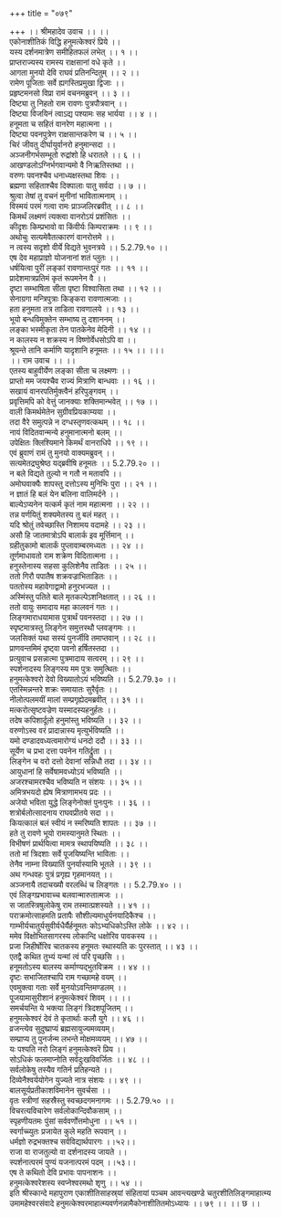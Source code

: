 +++
title = "०७९"

+++
।। श्रीमहादेव उवाच ।। ।।  
एकोनाशीतिकं विद्धि हनुमत्केश्वरं प्रिये ।।  
यस्य दर्शनमात्रेण समीहितफलं लभेत् ।। १ ।।  
प्राप्तराज्यस्य रामस्य राक्षसानां वधे कृते ।।  
आगता मुनयो देवि राघवं प्रतिनन्दितुम् ।। २ ।।  
रामेण पूजिताः सर्वे ह्यगस्तिप्रमुखा द्विजाः ।।  
प्रहृष्टमनसो विप्रा रामं वचनमब्रुवन् ।। ३ ।।  
दिष्ट्या तु निहतो राम रावणः पुत्रपौत्रवान् ।।  
दिष्ट्या विजयिनं त्वाऽद्य पश्यामः सह भार्यया ।। ४ ।।  
हनूमता च सहितं वानरेण महात्मना ।।  
दिष्ट्या पवनपुत्रेण राक्षसान्तकरेण च ।। ५ ।।  
चिरं जीवतु दीर्घायुर्वानरो हनुमान्सदा ।।  
अञ्जनीगर्भसम्भूतो रुद्रांशो हि धरातले ।। ६ ।।  
आखण्डलोऽग्निर्भगवान्यमो वै निऋतिस्तथा ।।  
वरुणः पवनश्चैव धनाध्यक्षस्तथा शिवः ।।  
ब्रह्मणा सहिताश्चैव दिक्पालाः पातु सर्वदा ।। ७ ।।  
श्रुत्वा तेषां तु वचनं मुनीनां भावितात्मनाम् ।।  
विस्मयं परमं गत्वा रामः प्राञ्जलिरब्रवीत् ।। ८ ।।  
किमर्थं लक्ष्मणं त्यक्त्वा वानरोऽयं प्रशंसितः ।।  
कीदृशः किम्प्रभावो वा किंवीर्यः किम्पराक्रमः ।। ९ ।।  
अथोचुः सत्यमेवैतत्कारणं वानरोत्तमे ।।  
न त्वस्य सदृशो वीर्ये विद्यते भुवनत्रये ।। 5.2.79.१० ।।  
एष देव महाप्राज्ञो योजनानां शतं प्लुतः ।।  
धर्षयित्वा पुरीं लङ्कां रावणान्तःपुरं गतः ।। ११ ।।  
प्रादेशमात्रप्रतिमं कृतं रूपमनेन वै ।।  
दृष्टा सम्भाषिता सीता पृष्टा विश्वासिता तथा ।। १२ ।।  
सेनाग्रगा मन्त्रिपुत्राः किङ्करा रावणात्मजाः ।।  
हता हनुमता तत्र ताडिता रावणालये ।। १३ ।।  
भूयो बन्धविमुक्तेन सम्भाष्य तु दशाननम् ।।  
लङ्का भस्मीकृता तेन पातकेनेव मेदिनी ।। १४ ।।  
न कालस्य न शक्रस्य न विष्णोर्वेधसोऽपि वा ।।  
श्रूयन्ते तानि कर्माणि यादृशानि हनूमतः ।। १५ ।। ।।।  
।। राम उवाच ।। ।।  
एतस्य बाहुवीर्येण लङ्का सीता च लक्ष्मणः ।।  
प्राप्तो मम जयश्चैव राज्यं मित्राणि बान्धवाः ।। १६ ।।  
सखायं वानरपतिर्मुक्त्वैनं हरिपुङ्गवम् ।।  
प्रवृत्तिमपि को वेत्तुं जानक्याः शक्तिमान्भवेत् ।। १७ ।।  
वाली किमर्थमेतेन सुग्रीवप्रियकाम्यया ।।  
तदा वैरे समुत्पन्ने न दग्धस्तृणवत्कथम् ।। १८ ।।  
नायं विदितवान्मन्ये हनुमानात्मनो बलम् ।।  
उपेक्षितः क्लिश्यिमाने किमर्थं वानराधिपे ।। १९ ।।  
एवं ब्रुवाणं रामं तु मुनयो वाक्यमब्रुवन् ।।  
सत्यमेतद्रघुश्रेष्ठ यद्ब्रवीषि हनूमतः ।। 5.2.79.२० ।।  
न बले विद्यते तुल्यो न गतौ न मतावपि ।।  
अमोघवाक्यैः शापस्तु दत्तोऽस्य मुनिभिः पुरा ।। २१ ।।  
न ज्ञातं हि बलं येन बलिना वालिमर्दने ।।  
बाल्येऽप्यनेन यत्कर्म कृतं नाम महात्मना ।। २२ ।।  
तन्न वर्णयितुं शक्यमेतस्य तु बलं महत् ।।  
यदि श्रोतुं तवेच्छास्ति निशामय वदामहे ।। २३ ।।  
असौ हि जातमात्रोऽपि बालार्क इव मूर्त्तिमान् ।।  
ग्रहीतुकामो बालार्कं पुप्लावाम्बरमध्यतः ।। २४ ।।  
तूर्णमाधावतो राम शक्रेण विदितात्मना ।।  
हनुस्तेनास्य सहसा कुलिशेनैव ताडितः ।। २५ ।।  
ततो गिरौ पपातैष शक्रवज्राभिताडितः ।।  
पततोस्य महावेगाद्वामो हनुरभज्यत ।।  
अस्मिंस्तु पतिते बाले मृतकल्पेऽशनिक्षतात् ।। २६ ।।  
ततो वायुः समादाय महा कालवनं गतः ।।  
लिङ्गमाराधयामास पुत्रार्थं पवनस्तदा ।। २७ ।।  
स्पृष्टमात्रस्तु लिङ्गेन समुत्तस्थौ प्लवङ्गमः ।।  
जलसिक्तं यथा सस्यं पुनर्जीवि तमाप्तवान् ।। २८ ।।  
प्राणवन्तमिमं दृष्ट्वा पवनो हर्षितस्तदा ।।  
प्रत्युवाच प्रसन्नात्मा पुत्रमादाय सत्वरम् ।। २९ ।।  
स्पर्शनादस्य लिङ्गस्य मम पुत्रः समुत्थितः ।।  
हनुमत्केश्वरो देवो विख्यातोऽयं भविष्यति ।। 5.2.79.३० ।।  
एतस्मिन्नन्तरे शक्रः समायातः सुरैर्वृतः ।।  
नीलोत्पलमयीं मालां सम्प्रगृह्येदमब्रवीत् ।। ३१ ।।  
मत्करोत्सृष्टवज्रेण यस्मादस्यहनुर्हतः ।।  
तदेष कपिशार्दूलो हनुमांस्तु भविष्यति ।। ३२ ।।  
वरुणोऽस्व वरं प्रादान्नास्य मृत्युर्भविष्यति ।।  
यमो दण्डादवध्यत्वमारोग्यं धनदो ददौ ।। ३३ ।।  
सूर्येण च प्रभा दत्ता पवनेन गतिर्द्रुता ।।  
लिङ्गेन च वरो दत्तो देवानां सन्निधौ तदा ।। ३४ ।।  
आयुधानां हि सर्वेषामवध्योऽयं भविष्यति ।।  
अजरश्चामरश्चैव भविष्यति न संशयः ।। ३५ ।।  
अमित्रभयदो ह्येष मित्राणामभय प्रदः ।।  
अजेयो भविता युद्धे लिङ्गेनोक्तं पुनःपुनः ।। ३६ ।।  
शत्रोर्बलोत्सादनाय राघवप्रीतये सदा ।।  
कियत्कालं बलं स्वीयं न स्मरिष्यति शापतः ।। ३७ ।।  
हते तु रावणे भूयो रामस्यानुमते स्थितः ।।  
विभीषणं प्रार्थयित्वा मामत्र स्थापयिष्यति ।। ३८ ।।  
ततो मां त्रिदशाः सर्वे पूजयिष्यन्ति भाविताः ।।  
तेनैव नाम्ना विख्यातिं पुनर्यास्यामि भूतले ।। ३९ ।।  
अथ गन्धवहः पुत्रं प्रगृह्य गृहमानयत् ।।  
अञ्जनायै तदाचख्यौ वरलब्धिं च लिङ्गतः ।। 5.2.79.४० ।।  
एवं लिङ्गप्रभावाच्च बलवान्मारुतात्मजः ।।  
स जातस्त्रिषुलोकेषु राम तस्मात्प्रशस्यते ।। ४१ ।।  
पराक्रमोत्साहमति प्रतापैः सौशील्यमाधुर्यनयादिकैश्च ।।  
गाम्भीर्यचातुर्यसुवीर्यधैर्यैर्हनूमतः कोऽभ्यधिकोऽस्ति लोके ।। ४२ ।।  
ममेव विक्षोभितसागरस्य लोकान्दि धक्षोरिव पावकस्य ।।  
प्रजा जिहीर्षोरिव चातकस्य हनूमतः स्थास्यति कः पुरस्तात् ।। ४३ ।।  
एतद्वै कथित तुभ्यं यन्मां त्वं परि पृच्छसि ।।  
हनूमतोऽस्य बालस्य कर्माण्यद्भुतविक्रम ।। ४४ ।।  
दृष्टः सभाजितश्चापि राम गच्छामहे वयम् ।।  
एवमुक्त्वा गताः सर्वे मुनयोऽवन्तिमण्डलम् ।।  
पूजयामासुरीशानं हनुमत्केश्वरं शिवम् ।। ।।  
समर्चयन्ति ये भक्त्या लिङ्गं त्रिदशपूजितम् ।।  
हनुमत्केश्वरं देवं ते कृतार्थाः कलौ युगे ।। ४६ ।।  
व्रजन्त्येव सुदुष्प्राप्यं ब्रह्मसायुज्यमव्ययम्।  
सम्प्राप्य तु पुनर्जन्म लभन्ते मोक्षमव्ययम् ।। ४७ ।।  
यः पश्यति नरो लिङ्गं हनुमत्केश्वरॆ प्रिय ।।  
सोऽधिकं फलमाप्नोति सर्वदुःखविवर्जितः ।। ४८ ।।  
सर्वलोकेषु तस्यैव गतिर्न प्रतिहन्यते ।।  
दिव्येनैश्वर्ययोगेन युज्यते नात्र संशयः ।। ४९ ।।  
बालसूर्यप्रतीकाशविमानेन सुवर्चसा ।।  
वृतः स्त्रीणां सहस्रैस्तु स्वच्छदगमनागमः ।। 5.2.79.५० ।।  
विचरत्यविचारेण सर्वलोकान्दिवौकसाम् ।।  
स्पृहणीयतमः पुंसां सर्ववर्णोत्तमोधुना ।। ५१ ।।  
स्वर्गाच्च्युतः प्रजायेत कुले महति रूपवान् ।।  
धर्मज्ञो रुद्रभक्तश्च सर्वविद्यार्थपारगः ।।५२।।  
राजा वा राजतुल्यो वा दर्शनादस्य जायते ।।  
स्पर्शनात्परमं पुण्यं यजनात्परमं पदम् ।।५३।।  
एष ते कथितो देवि प्रभावः पापनाशनः ।।  
हनुमत्केश्वरेशस्य स्वप्नेश्वरमथो शृणु ।। ५४ ।।  
इति श्रीस्कान्दे महापुराण एकाशीतिसाहस्र्यां संहितायां पञ्चम आवन्त्यखण्डे चतुरशीतिलिङ्गमाहात्म्य उमामहेश्वरसंवादे हनुमत्केश्वरमाहात्म्यवर्णनन्नामैकोनाशीतितमोऽध्यायः ।। ७९ ।। ।। छ ।।